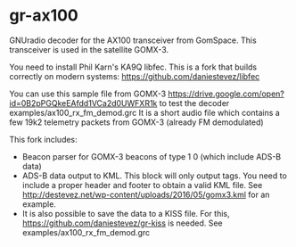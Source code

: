# gr-ax100

GNUradio decoder for the AX100 transceiver from GomSpace.
This transceiver is used in the satellite GOMX-3.

You need to install Phil Karn's KA9Q libfec.
This is a fork that builds correctly on modern systems: https://github.com/daniestevez/libfec

You can use this sample file from GOMX-3
https://drive.google.com/open?id=0B2pPGQkeEAfdd1VCa2d0UWFXR1k
to test the decoder examples/ax100_rx_fm_demod.grc
It is a short audio file which contains a few 19k2 telemetry packets from GOMX-3
(already FM demodulated)

This fork includes:

* Beacon parser for GOMX-3 beacons of type 1 0 (which include ADS-B data)
* ADS-B data output to KML. This block will only output <Placemark> tags. You need to
  include a proper header and footer to obtain a valid KML file.
  See http://destevez.net/wp-content/uploads/2016/05/gomx3.kml for an example.
* It is also possible to save the data to a KISS file. For this,
  https://github.com/daniestevez/gr-kiss is needed. See examples/ax100_rx_fm_demod.grc
